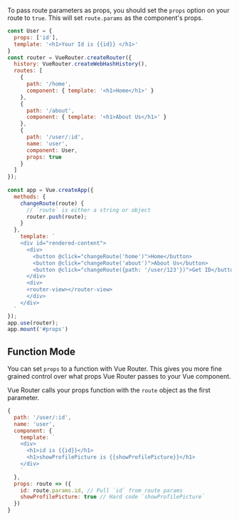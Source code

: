 To pass route parameters as props, you should set the `props` option on your route to `true`.
This will set `route.params` as the component's props.

```javascript
const User = {
  props: ['id'],
  template: '<h1>Your Id is {{id}} </h1>' 
}
const router = VueRouter.createRouter({
  history: VueRouter.createWebHashHistory(),
  routes: [
    {
      path: '/home',
      component: { template: '<h1>Home</h1>' }
    },
    {
      path: '/about',
      component: { template: '<h1>About Us</h1>' }
    },
    {
      path: '/user/:id',
      name: 'user',
      component: User,
      props: true
    }
  ]
});
  
const app = Vue.createApp({
  methods: {
    changeRoute(route) {
      // `route` is either a string or object
      router.push(route);
    }
  },
    template: `
    <div id="rendered-content">
      <div>
        <button @click="changeRoute('home')">Home</button>
        <button @click="changeRoute('about')">About Us</button>
        <button @click="changeRoute({path: '/user/123'})">Get ID</button>
      </div>
      <div>
      <router-view></router-view>
      </div>
    </div>
  `
});
app.use(router);
app.mount('#props')
```

## Function Mode

You can set `props` to a function with Vue Router.
This gives you more fine grained control over what props Vue Router passes to your Vue component.

Vue Router calls your props function with the `route` object as the first parameter.

```javascript
{
  path: '/user/:id',
  name: 'user',
  component: {
    template: `
    <div>
      <h1>id is {{id}}</h1>
      <h1>showProfilePicture is {{showProfilePicture}}</h1>
    </div>
    `
  },
  props: route => ({
    id: route.params.id, // Pull `id` from route params
    showProfilePicture: true // Hard code `showProfilePicture`
  })
}
```

